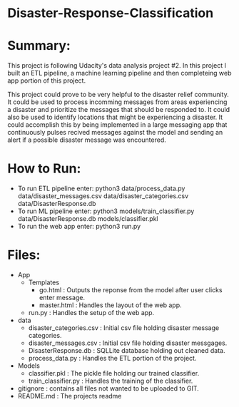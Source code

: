 # Disaster-Response-Classification

# Summary:
This project is following Udacity's data analysis project #2. In this project I built an ETL pipeline, a machine learning pipeline and then completeing web app portion of this project.

This project could prove to be very helpful to the disaster relief community. 
    It could be used to process incomming messages from areas experiencing a disaster and prioritize the messages that should be responded to. 
    It could also be used to identify locations that might be experiencing a disaster. It could accomplish this by being implemented in a large messaging app that continuously pulses recived messages against the model and sending an alert if a possible disaster message was encountered.

# How to Run:
 * To run ETL pipeline enter: python3 data/process_data.py data/disaster_messages.csv data/disaster_categories.csv data/DisasterResponse.db
 * To run ML pipeline enter: python3 models/train_classifier.py data/DisasterResponse.db models/classifier.pkl
 * To run the web app enter: python3 run.py
# Files: 
* App
    - Templates
        * go.html : Outputs the reponse from the model after user clicks enter message.
        * master.html : Handles the layout of the web app. 
    - run.py : Handles the setup of the web app.
* data
    - disaster_categories.csv : Initial csv file holding disaster message categories.
    - disaster_messages.csv : Initial csv file holding disaster messgages.
    - DisasterResponse.db : SQLLite database holding out cleaned data.
    - process_data.py : Handles the ETL portion of the project.
* Models
    - classifier.pkl : The pickle file holding our trained classifier.
    - train_classifier.py : Handles the training of the classifier.
* gitignore : contains all files not wanted to be uploaded to GIT.
* README.md : The projects readme
